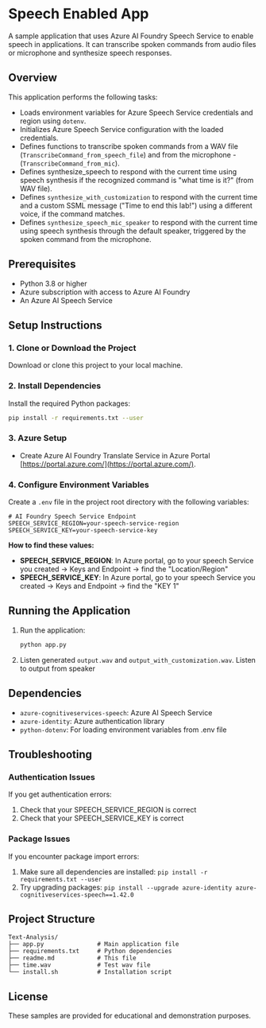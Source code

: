 # Speech Enabled App

A sample application that uses Azure AI Foundry Speech Service to enable speech in applications. It can transcribe spoken commands from audio files or microphone and synthesize speech responses.


## Overview

This application performs the following tasks:
- Loads environment variables for Azure Speech Service credentials and region using `dotenv`.
- Initializes Azure Speech Service configuration with the loaded credentials.
- Defines functions to transcribe spoken commands from a WAV file (`TranscribeCommand_from_speech_file`) and from the microphone - (`TranscribeCommand_from_mic`).
- Defines synthesize_speech to respond with the current time using speech synthesis if the recognized command is "what time is it?" (from WAV file).
- Defines `synthesize_with_customization` to respond with the current time and a custom SSML message ("Time to end this lab!") using a different voice, if the command matches.
- Defines `synthesize_speech_mic_speaker` to respond with the current time using speech synthesis through the default speaker, triggered by the spoken command from the microphone.




## Prerequisites

- Python 3.8 or higher
- Azure subscription with access to Azure AI Foundry
- An Azure AI Speech Service

## Setup Instructions

### 1. Clone or Download the Project

Download or clone this project to your local machine.

### 2. Install Dependencies

Install the required Python packages:

```bash
pip install -r requirements.txt --user
```

### 3. Azure Setup 
- Create Azure AI Foundry Translate Service in Azure Portal [https://portal.azure.com/](https://portal.azure.com/). 


### 4. Configure Environment Variables

Create a `.env` file in the project root directory with the following variables:

```env
# AI Foundry Speech Service Endpoint
SPEECH_SERVICE_REGION=your-speech-service-region
SPEECH_SERVICE_KEY=your-speech-service-key
```

**How to find these values:**

- **SPEECH_SERVICE_REGION**: In Azure portal, go to your speech Service you created → Keys and Endpoint → find the "Location/Region"
- **SPEECH_SERVICE_KEY**: In Azure portal, go to your speech Service you created → Keys and Endpoint → find the "KEY 1"

## Running the Application

1. Run the application:
   ```bash
   python app.py
   ```
2. Listen generated `output.wav` and `output_with_customization.wav`. Listen to output from speaker

## Dependencies

- `azure-cognitiveservices-speech`: Azure AI Speech Service
- `azure-identity`: Azure authentication library
- `python-dotenv`: For loading environment variables from .env file

## Troubleshooting

### Authentication Issues

If you get authentication errors:
1. Check that your SPEECH_SERVICE_REGION is correct
3. Check that your SPEECH_SERVICE_KEY is correct


### Package Issues

If you encounter package import errors:
1. Make sure all dependencies are installed: `pip install -r requirements.txt --user`
2. Try upgrading packages: `pip install --upgrade azure-identity azure-cognitiveservices-speech==1.42.0`

## Project Structure

```
Text-Analysis/
├── app.py               # Main application file
├── requirements.txt     # Python dependencies
├── readme.md            # This file
├── time.wav             # Test wav file
└── install.sh           # Installation script
```


## License

These samples are provided for educational and demonstration purposes.